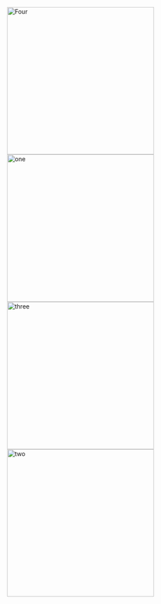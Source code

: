 <img width="344" alt="Four" src="https://user-images.githubusercontent.com/49156359/143307512-2b13868d-6303-4c55-9e54-53e2811e4ba5.png">
<img width="344" alt="one" src="https://user-images.githubusercontent.com/49156359/143307538-4567823f-ca8d-4f9a-8ba7-29064467713a.png">
<img width="344" alt="three" src="https://user-images.githubusercontent.com/49156359/143307540-b4ef153b-a601-446b-8a81-2cfc1b848f31.png">
<img width="344" alt="two" src="https://user-images.githubusercontent.com/49156359/143307543-15a39695-f1cd-4bc8-87e3-366f384333b0.png">

